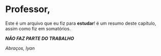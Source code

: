 # Professor,
 Este é um arquivo que eu fiz para **estudar**! é um resumo deste capítulo, assim como fiz em somatórios. 

***NÃO FAZ PARTE DO TRABALHO***

*Abraços,*
*Iyan*

